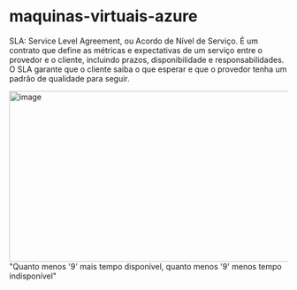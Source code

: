 # maquinas-virtuais-azure

SLA: Service Level Agreement, ou Acordo de Nível de Serviço. É um contrato que define as métricas e expectativas de um serviço entre o provedor e o cliente, incluindo prazos, disponibilidade e responsabilidades. O SLA garante que o cliente saiba o que esperar e que o provedor tenha um padrão de qualidade para seguir. 

<img width="1457" height="308" alt="image" src="https://github.com/user-attachments/assets/7171ecb0-18ff-4a70-98ff-4878160a8b5d" />
"Quanto menos '9' mais tempo disponível, quanto menos '9' menos tempo indisponível"
